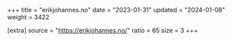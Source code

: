 +++
title = "erikjohannes.no"
date = "2023-01-31"
updated = "2024-01-08"
weight = 3422

[extra]
source = "https://erikjohannes.no/"
ratio = 65
size = 3
+++
